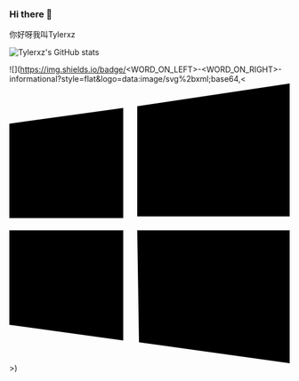 ### Hi there 👋

你好呀我叫Tylerxz

![Tylerxz's GitHub stats](https://github-status.msdnicrosoft.cn/api?username=Tylerxz&show_icons=true&hide_border=true&include_all_commits=true&count_private=true)

![](https://img.shields.io/badge/<WORD_ON_LEFT>-<WORD_ON_RIGHT>-informational?style=flat&logo=data:image/svg%2bxml;base64,<<svg role="img" viewBox="0 0 24 24" xmlns="http://www.w3.org/2000/svg"><title>Windows</title><path d="M0 3.449L9.75 2.1v9.451H0m10.949-9.602L24 0v11.4H10.949M0 12.6h9.75v9.451L0 20.699M10.949 12.6H24V24l-12.9-1.801"/></svg>>)
